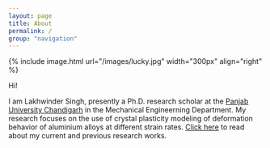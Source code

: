 ```yaml
---
layout: page
title: About
permalink: /
group: "navigation"
---
```


{% include image.html url="/images/lucky.jpg" width="300px" align="right" %}

Hi!

I am Lakhwinder Singh, presently a Ph.D. research scholar at the [Panjab University Chandigarh](https://www.puchd.ac.in/) in the Mechanical Engineerning Department. My research focuses on the use of crystal plasticity modeling of deformation behavior of aluminium alloys at different strain rates.
[Click here](research) to read about my current and previous research works.

